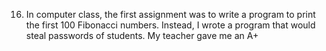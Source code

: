 
16. In computer class, the first assignment was to write a program to print the first 100 Fibonacci numbers. Instead, I wrote a program that would steal passwords of students. My teacher gave me an A+
